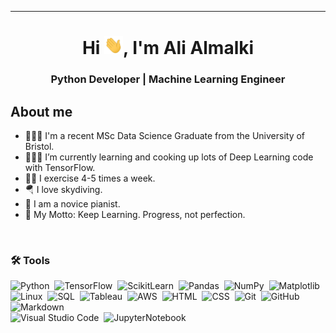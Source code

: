 <hr>
<h1 align="center">Hi <img src="https://raw.githubusercontent.com/ABSphreak/ABSphreak/master/gifs/Hi.gif" width="30px">, I'm Ali Almalki</h1>
<h3 align="center">Python Developer | Machine Learning Engineer</h3>











## About me

- 👨🏻‍🎓 I'm a recent MSc Data Science Graduate from the University of Bristol.
- 👨🏻‍💻 I’m currently learning and cooking up lots of Deep Learning code with TensorFlow.
- 🤸🏻 I exercise 4-5 times a week.
- 🪂 I love skydiving.
- 🎹 I am a novice pianist.
- 📄 My Motto: Keep Learning. Progress, not perfection.




<br />

### 🛠 Tools

![Python](https://img.shields.io/badge/-Python-05122A?style=flat&logo=python)&nbsp;
![TensorFlow](https://img.shields.io/badge/-TensorFlow-05122A?style=flat&logo=TensorFlow)&nbsp;
![ScikitLearn](https://img.shields.io/badge/-ScikitLearn-05122A?style=flat&logo=ScikitLearn)&nbsp;
![Pandas](https://img.shields.io/badge/-Pandas-05122A?style=flat&logo=Pandas)&nbsp;
![NumPy](https://img.shields.io/badge/-NumPy-05122A?style=flat&logo=NumPy)&nbsp;
![Matplotlib](https://img.shields.io/badge/-Matplotlib-05122A?style=flat&logo=Matplotlib)&nbsp;
![Linux](https://img.shields.io/badge/-Linux-05122A?style=flat&logo=Linux)&nbsp;
![SQL](https://img.shields.io/badge/-SQL-05122A?style=flat&logo=SQL)&nbsp;
![Tableau](https://img.shields.io/badge/-Tableau-05122A?style=flat&logo=Tableau)&nbsp;
![AWS](https://img.shields.io/badge/-AWS-05122A?style=flat&logo=AWS)&nbsp;
![HTML](https://img.shields.io/badge/-HTML-05122A?style=flat&logo=HTML5)&nbsp;
![CSS](https://img.shields.io/badge/-CSS-05122A?style=flat&logo=CSS3&logoColor=1572B6)&nbsp;
![Git](https://img.shields.io/badge/-Git-05122A?style=flat&logo=git)&nbsp;
![GitHub](https://img.shields.io/badge/-GitHub-05122A?style=flat&logo=github)&nbsp;
![Markdown](https://img.shields.io/badge/-Markdown-05122A?style=flat&logo=markdown)\
![Visual Studio Code](https://img.shields.io/badge/-Visual%20Studio%20Code-05122A?style=flat&logo=visual-studio-code&logoColor=007ACC)&nbsp;
![JupyterNotebook](https://img.shields.io/badge/-JupyterNotebook-05122A?style=flat&logo=JupyterNotebook)&nbsp;




[website]: https://almalkiali.com/
[linkedin]: https://www.linkedin.com/in/ali-almalki-782166168/


